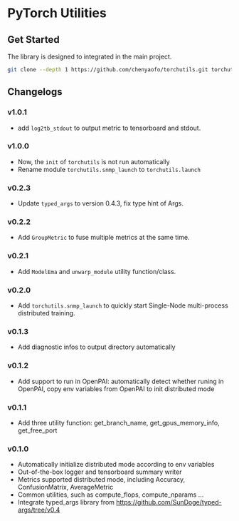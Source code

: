 # PyTorch Utilities

## Get Started
The library is designed to integrated in the main project.

``` bash
git clone --depth 1 https://github.com/chenyaofo/torchutils.git torchutils_repo && mv torchutils_repo/torchutils . && rm -rf torchutils_repo
```


## Changelogs

### v1.0.1
 - add `log2tb_stdout` to output metric to tensorboard and stdout.

### v1.0.0
 - Now, the `init` of `torchutils` is not run automatically
 - Rename module `torchutils.snmp_launch` to `torchutils.launch`

### v0.2.3
 - Update `typed_args` to version 0.4.3, fix type hint of Args.

### v0.2.2
 - Add `GroupMetric` to fuse multiple metrics at the same time.

### v0.2.1
 - Add `ModelEma` and `unwarp_module` utility function/class.

### v0.2.0

 - Add `torchutils.snmp_launch` to quickly start Single-Node multi-process distributed training. 

### v0.1.3

 - Add diagnostic infos to output directory automatically

### v0.1.2

 - Add support to run in OpenPAI: automatically detect whether runing in OpenPAI, copy env variables from OpenPAI to init distributed mode

### v0.1.1

 - Add three utility function: get_branch_name, get_gpus_memory_info, get_free_port

### v0.1.0

 - Automatically initialize distributed mode according to env variables
 - Out-of-the-box logger and tensorboard summary writer
 - Metrics supported distributed mode, including Accuracy, ConfusionMatrix, AverageMetric
 - Common utilities, such as compute_flops, compute_nparams ...
 - Integrate typed_args library from https://github.com/SunDoge/typed-args/tree/v0.4
 